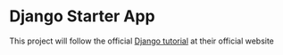 # Django Starter App
This project will follow the official [Django tutorial](https://docs.djangoproject.com/en/5.1/intro/) at their official website 